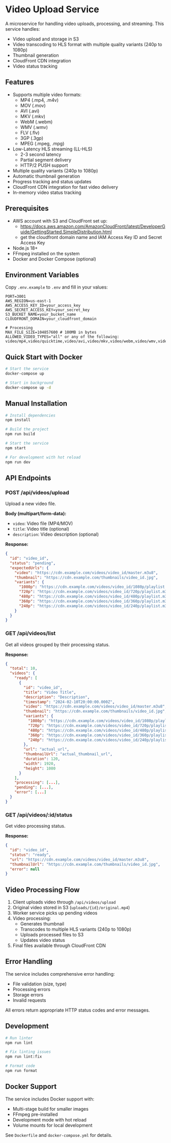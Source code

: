 # Video Upload Service

A microservice for handling video uploads, processing, and streaming. This service handles:
- Video upload and storage in S3
- Video transcoding to HLS format with multiple quality variants (240p to 1080p)
- Thumbnail generation
- CloudFront CDN integration
- Video status tracking

## Features

- Supports multiple video formats:
  - MP4 (.mp4, .m4v)
  - MOV (.mov) 
  - AVI (.avi)
  - MKV (.mkv)
  - WebM (.webm)
  - WMV (.wmv)
  - FLV (.flv)
  - 3GP (.3gp)
  - MPEG (.mpeg, .mpg)
- Low-Latency HLS streaming (LL-HLS)
  - 2-3 second latency
  - Partial segment delivery
  - HTTP/2 PUSH support
- Multiple quality variants (240p to 1080p)
- Automatic thumbnail generation
- Progress tracking and status updates
- CloudFront CDN integration for fast video delivery
- In-memory video status tracking

## Prerequisites
- AWS account with S3 and CloudFront set up: 
  - https://docs.aws.amazon.com/AmazonCloudFront/latest/DeveloperGuide/GettingStarted.SimpleDistribution.html
  - get the cloudfront domain name and IAM Access Key ID and Secret Access Key
- Node.js 18+
- FFmpeg installed on the system
- Docker and Docker Compose (optional)

## Environment Variables

Copy `.env.example` to `.env` and fill in your values:

```env
PORT=3001
AWS_REGION=us-east-1
AWS_ACCESS_KEY_ID=your_access_key
AWS_SECRET_ACCESS_KEY=your_secret_key
S3_BUCKET_NAME=your_bucket_name
CLOUDFRONT_DOMAIN=your_cloudfront_domain

# Processing
MAX_FILE_SIZE=104857600 # 100MB in bytes
ALLOWED_VIDEO_TYPES="all" or any of the following: video/mp4,video/quicktime,video/avi,video/mkv,video/webm,video/wmv,video/flv,video/3gp,video/mpeg
```

## Quick Start with Docker

```bash
# Start the service
docker-compose up

# Start in background
docker-compose up -d
```

## Manual Installation

```bash
# Install dependencies
npm install

# Build the project
npm run build

# Start the service
npm start

# For development with hot reload
npm run dev
```

## API Endpoints

### POST /api/videos/upload
Upload a new video file.

**Body (multipart/form-data):**
- `video`: Video file (MP4/MOV)
- `title`: Video title (optional)
- `description`: Video description (optional)

**Response:**
```json
{
  "id": "video_id",
  "status": "pending",
  "expectedUrls": {
    "video": "https://cdn.example.com/videos/video_id/master.m3u8",
    "thumbnail": "https://cdn.example.com/thumbnails/video_id.jpg",
    "variants": {
      "1080p": "https://cdn.example.com/videos/video_id/1080p/playlist.m3u8",
      "720p": "https://cdn.example.com/videos/video_id/720p/playlist.m3u8",
      "480p": "https://cdn.example.com/videos/video_id/480p/playlist.m3u8",
      "360p": "https://cdn.example.com/videos/video_id/360p/playlist.m3u8",
      "240p": "https://cdn.example.com/videos/video_id/240p/playlist.m3u8"
    }
  }
}
```

### GET /api/videos/list
Get all videos grouped by their processing status.

**Response:**
```json
{
  "total": 10,
  "videos": {
    "ready": [
      {
        "id": "video_id",
        "title": "Video Title",
        "description": "Description",
        "timestamp": "2024-02-10T20:00:00.000Z",
        "video": "https://cdn.example.com/videos/video_id/master.m3u8",
        "thumbnail": "https://cdn.example.com/thumbnails/video_id.jpg",
        "variants": {
          "1080p": "https://cdn.example.com/videos/video_id/1080p/playlist.m3u8",
          "720p": "https://cdn.example.com/videos/video_id/720p/playlist.m3u8",
          "480p": "https://cdn.example.com/videos/video_id/480p/playlist.m3u8",
          "360p": "https://cdn.example.com/videos/video_id/360p/playlist.m3u8",
          "240p": "https://cdn.example.com/videos/video_id/240p/playlist.m3u8"
        },
        "url": "actual_url",
        "thumbnailUrl": "actual_thumbnail_url",
        "duration": 120,
        "width": 1920,
        "height": 1080
      }
    ],
    "processing": [...],
    "pending": [...],
    "error": [...]
  }
}
```

### GET /api/videos/:id/status
Get video processing status.

**Response:**
```json
{
  "id": "video_id",
  "status": "ready",
  "url": "https://cdn.example.com/videos/video_id/master.m3u8",
  "thumbnailUrl": "https://cdn.example.com/thumbnails/video_id.jpg",
  "error": null
}
```

## Video Processing Flow

1. Client uploads video through `/api/videos/upload`
2. Original video stored in S3 (`uploads/{id}/original.mp4`)
3. Worker service picks up pending videos
4. Video processing:
   - Generates thumbnail
   - Transcodes to multiple HLS variants (240p to 1080p)
   - Uploads processed files to S3
   - Updates video status
5. Final files available through CloudFront CDN

## Error Handling

The service includes comprehensive error handling:
- File validation (size, type)
- Processing errors
- Storage errors
- Invalid requests

All errors return appropriate HTTP status codes and error messages.

## Development

```bash
# Run linter
npm run lint

# Fix linting issues
npm run lint:fix

# Format code
npm run format
```

## Docker Support

The service includes Docker support with:
- Multi-stage build for smaller images
- FFmpeg pre-installed
- Development mode with hot reload
- Volume mounts for local development

See `Dockerfile` and `docker-compose.yml` for details. 